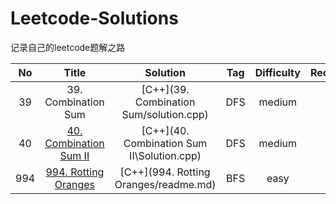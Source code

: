 # Leetcode-Solutions
记录自己的leetcode题解之路

|  No  |                            Title                             |                  Solution                  | Tag  | Difficulty | Recommend |
| :--: | :----------------------------------------------------------: | :----------------------------------------: | :--: | :--------: | :-------: |
|  39  |                     39. Combination Sum                      |  [C++](39. Combination Sum/solution.cpp)   | DFS  |   medium   |    ★★     |
|  40  | [40. Combination Sum II](https://leetcode-cn.com/problems/combination-sum-ii/) | [C++](40. Combination Sum II\Solution.cpp) | DFS  |   medium   |    ★★     |
| 994  | [994. Rotting Oranges](https://leetcode-cn.com/problems/rotting-oranges/) |   [C++](994. Rotting Oranges/readme.md)    | BFS  |    easy    |    ★★★    |

